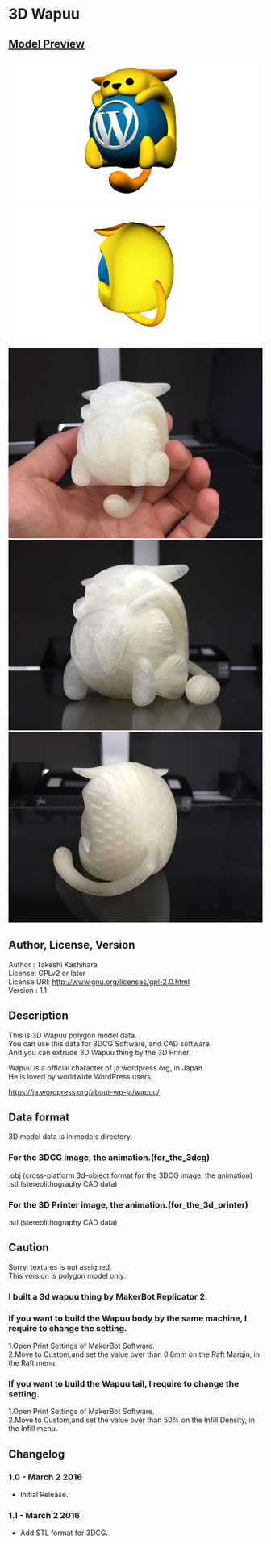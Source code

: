 # 3D Wapuu

## [Model Preview](./models/for_the_3dcg/stl/wapuu_all.stl)  

![3D Wapuu](./images/wapuu_render_1.png)
![3D Wapuu](./images/wapuu_render_2.png)
![3D Wapuu](./images/wapuu_3d_printer_1.jpg)
![3D Wapuu](./images/wapuu_3d_printer_2.jpg)
![3D Wapuu](./images/wapuu_3d_printer_3.jpg)

## Author, License, Version
Author : Takeshi Kashihara  
License: GPLv2 or later  
License URI: http://www.gnu.org/licenses/gpl-2.0.html  
Version : 1.1

## Description
This is 3D Wapuu polygon model data.  
You can use this data for 3DCG Software, and CAD software.  
And you can extrude 3D Wapuu thing by the 3D Priner.  

Wapuu is a official character of ja.wordpress.org, in Japan.  
He is loved by worldwide WordPress users.  

https://ja.wordpress.org/about-wp-ja/wapuu/  

## Data format
3D model data is in models directory.  
### For the 3DCG image, the animation.(for_the_3dcg)
.obj (cross-platform 3d-object format for the 3DCG image, the animation)  
.stl (stereolithography CAD data)  

### For the 3D Printer image, the animation.(for_the_3d_printer)
.stl (stereolithography CAD data)

## Caution
Sorry, textures is not assigned.  
This version is polygon model only.  

### I built a 3d wapuu thing by MakerBot Replicator 2.
### If you want to build the Wapuu body by the same machine, I require to change the setting.
1.Open Print Settings of MakerBot Software.  
2.Move to Custom,and set the value over than 0.8mm on the Raft Margin, in the Raft menu.  

### If you want to build the Wapuu tail, I require to change the setting. 
1.Open Print Settings of MakerBot Software.  
2.Move to Custom,and set the value over than 50% on the Infill Density, in the Infill menu.  
  
## Changelog 
### 1.0 - March 2 2016  
* Initial Release.  

### 1.1 - March 2 2016  
* Add STL format for 3DCG.  



